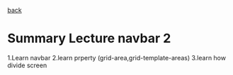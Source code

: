 [back](../README.md)

# Summary Lecture navbar 2

1.Learn navbar
2.learn prperty (grid-area,grid-template-areas)
3.learn how divide screen

